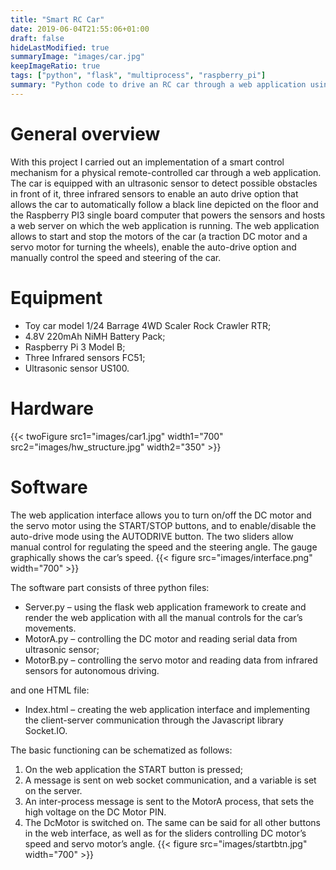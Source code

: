 ```yaml
---
title: "Smart RC Car"
date: 2019-06-04T21:55:06+01:00
draft: false
hideLastModified: true
summaryImage: "images/car.jpg"
keepImageRatio: true
tags: ["python", "flask", "multiprocess", "raspberry_pi"]
summary: "Python code to drive an RC car through a web application using Raspberry PI 3."
---
```

# General overview
With this project I carried out an implementation of a smart control mechanism for a physical remote-controlled car through a web application. The car is equipped with an ultrasonic sensor to detect possible obstacles in front of it, three infrared sensors to enable an auto drive option that allows the car to automatically follow a black line depicted on the floor and the Raspberry PI3 single board computer that powers the sensors and hosts a web server on which the web application is running. The web application allows to start and stop the motors of the car (a traction DC motor and a servo motor for turning the wheels), enable the auto-drive option and manually control the speed and steering of the car.

# Equipment 
- Toy car model 1/24 Barrage 4WD Scaler Rock Crawler RTR;
- 4.8V 220mAh NiMH Battery Pack;
- Raspberry Pi 3 Model B;
- Three Infrared sensors FC51;
- Ultrasonic sensor US100.

# Hardware 
{{< twoFigure src1="images/car1.jpg" width1="700" src2="images/hw_structure.jpg" width2="350" >}}

# Software
The web application interface allows you to turn on/off the DC motor and the servo motor using the START/STOP buttons, and to enable/disable the auto-drive mode using the AUTODRIVE button. The two sliders allow manual control for regulating the speed and the steering angle. The gauge graphically shows the car’s speed.
{{< figure src="images/interface.png" width="700" >}}


The software part consists of three python files:
- Server.py – using the flask web application framework to create and render the web application with all the manual controls for the car’s movements. 
- MotorA.py – controlling the DC motor and reading serial data from ultrasonic sensor;
- MotorB.py – controlling the servo motor and reading data from infrared sensors for autonomous driving.

and one HTML file:
- Index.html – creating the web application interface and implementing the client-server communication through the Javascript library Socket.IO.


The basic functioning can be schematized as follows: 
1.	On the web application the START button is pressed;
2.	A message is sent on web socket communication, and a variable is set on the server.
3.	An inter-process message is sent to the MotorA process, that sets the high voltage on the DC Motor PIN.
4.	The DcMotor is switched on.
The same can be said for all other buttons in the web interface, as well as for the sliders controlling DC motor’s speed and servo motor’s angle.
{{< figure src="images/startbtn.jpg" width="700" >}}
